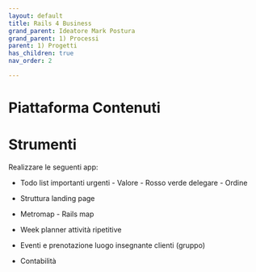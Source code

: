 ```yaml
---
layout: default
title: Rails 4 Business
grand_parent: Ideatore Mark Postura 
grand_parent: 1) Processi
parent: 1) Progetti
has_children: true
nav_order: 2

---
```


# Piattaforma Contenuti

# Strumenti
Realizzare le seguenti app:

- Todo list importanti urgenti - Valore - Rosso verde delegare  - Ordine
- Struttura landing page
- Metromap - Rails map

- Week planner attività ripetitive 
- Eventi e prenotazione luogo insegnante clienti (gruppo)

- Contabilità


